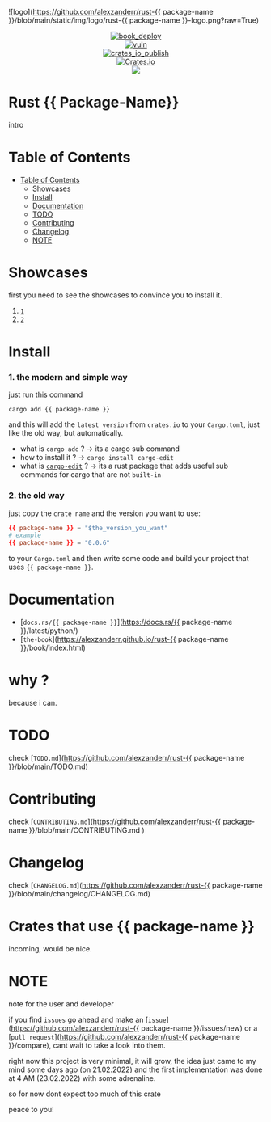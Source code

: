 
![logo](https://github.com/alexzanderr/rust-{{ package-name }}/blob/main/static/img/logo/rust-{{ package-name }}-logo.png?raw=True)

<p align="center">
    <a href="https://alexzanderr.github.io/rust-{{ package-name }}/book/index.html">
        <img src="https://github.com/alexzanderr/rust-{{ package-name }}/actions/workflows/deploy_book.yaml/badge.svg" alt="book_deploy">
    </a>
    <br>
    <a href="">
        <img src="https://github.com/alexzanderr/rust-{{ package-name }}/actions/workflows/vulnerabilities_audit.yaml/badge.svg" alt="vuln">
    </a>
    <br>
    <a href="https://crates.io/crates/{{ package-name }}">
        <img src="https://github.com/alexzanderr/rust-{{ package-name }}/actions/workflows/crates_io_publish.yaml/badge.svg" alt="crates_io_publish">
    </a>
    <br>
    <a href="https://crates.io/crates/{{ package-name }}">
        <img src="https://img.shields.io/crates/v/{{ package-name }}.svg" alt="Crates.io">
    </a>
    <br>
    <a href="https://choosealicense.com/licenses/mit/" alt="License: MIT">
        <img src="https://img.shields.io/badge/license-MIT-green.svg" />
    </a>
</p>



# Rust {{ Package-Name}}
intro

# Table of Contents
- [Table of Contents](#table-of-contents)
    - [Showcases](#showcases)
    - [Install](#install)
    - [Documentation](#documentation)
    - [TODO](#todo)
    - [Contributing](#contributing)
    - [Changelog](#changelog)
    - [NOTE](#note)


# Showcases
first you need to see the showcases to convince you to install it.

1. [`1`]()
2. [`2`]()

# Install
### 1. the modern and simple way

just run this command
```shell
cargo add {{ package-name }}
```
and this will add the `latest version` from `crates.io` to your `Cargo.toml`, just like the old way, but automatically.

- what is `cargo add` ? -> its a cargo sub command
- how to install it ? -> `cargo install cargo-edit`
- what is [`cargo-edit`](https://github.com/killercup/cargo-edit) ? -> its a rust package that adds useful sub commands for cargo that are not `built-in`

### 2. the old way

just copy the `crate name` and the version you want to use:
```toml
{{ package-name }} = "$the_version_you_want"
# example
{{ package-name }} = "0.0.6"
```
to your `Cargo.toml` and then write some code and build your project that uses `{{ package-name }}`.


# Documentation
- [`docs.rs/{{ package-name }}`](https://docs.rs/{{ package-name }}/latest/python/)
- [`the-book`](https://alexzanderr.github.io/rust-{{ package-name }}/book/index.html)


# why ?
because i can.


# TODO
check [`TODO.md`](https://github.com/alexzanderr/rust-{{ package-name }}/blob/main/TODO.md)


# Contributing
check [`CONTRIBUTING.md`](https://github.com/alexzanderr/rust-{{ package-name }}/blob/main/CONTRIBUTING.md
)

# Changelog
check [`CHANGELOG.md`](https://github.com/alexzanderr/rust-{{ package-name }}/blob/main/changelog/CHANGELOG.md)

# Crates that use {{ package-name }}
incoming, would be nice.

# NOTE
note for the user and developer

if you find `issues` go ahead and make an
[`issue`](https://github.com/alexzanderr/rust-{{ package-name }}/issues/new)
or a
[`pull request`](https://github.com/alexzanderr/rust-{{ package-name }}/compare),
cant wait to take a look into them.


right now this project is very minimal, it will grow, the idea just came to my mind some days ago (on 21.02.2022) and the first implementation was done at 4 AM (23.02.2022) with some adrenaline.

so for now dont expect too much of this crate

peace to you!